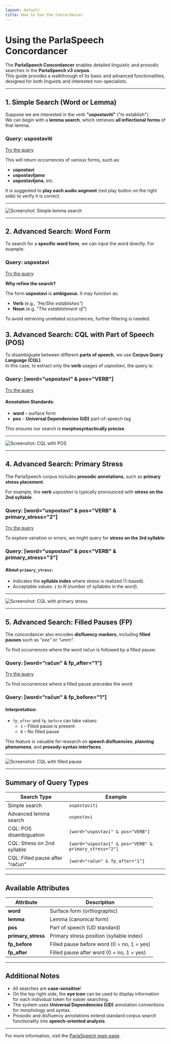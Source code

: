 ```yaml
---
layout: default
title: How to Use the Concordancer
---
```


# Using the ParlaSpeech Concordancer

The **ParlaSpeech Concordancer** enables detailed linguistic and prosodic searches in the **ParlaSpeech v3 corpus**.  
This guide provides a walkthrough of its basic and advanced functionalities, designed for both linguists and interested non-specialists.

---

## 1. Simple Search (Word or Lemma)

Suppose we are interested in the verb **"uspostaviti"** ("to establish").  
We can begin with a **lemma search**, which retrieves **all inflectional forms** of that lemma.

### Query: uspostaviti
[Try the query](https://www.clarin.si/ske/#concordance?corpname=parlaspeech3_hr&tab=basic&keyword=uspostaviti&attrs=word&viewmode=kwic&attr_allpos=all&refs_up=0&shorten_refs=1&glue=1&gdexcnt=300&show_gdex_scores=0&itemsPerPage=20&structs=s%2Cg&refs=&showresults=1&showTBL=0&tbl_template=&gdexconf=&f_tab=basic&f_showrelfrq=1&f_showperc=0&f_showreldens=0&f_showreltt=0&c_customrange=0&t_attr=&t_absfrq=0&t_trimempty=1&t_threshold=5&operations=%5B%7B%22name%22%3A%22iquery%22%2C%22arg%22%3A%22uspostaviti%22%2C%22query%22%3A%7B%22queryselector%22%3A%22iqueryrow%22%2C%22iquery%22%3A%22uspostaviti%22%7D%2C%22id%22%3A399%7D%5D)

This will return occurrences of various forms, such as:

- **uspostavi**  
- **uspostavljamo**  
- **uspostavljena**, etc.

It is suggested to **play each audio segment** (red play button on the right side) to verify it is correct.

---

![Screenshot: Simple lemma search](../img/1_uspostaviti.png)

---

## 2. Advanced Search: Word Form

To search for a **specific word form**, we can input the word directly. For example:

### Query: uspostavi
[Try the query](https://www.clarin.si/ske/#concordance?corpname=parlaspeech3_hr&tab=advanced&queryselector=word&keyword=uspostavi&attrs=word&viewmode=kwic&attr_allpos=all&refs_up=0&shorten_refs=1&glue=1&gdexcnt=300&show_gdex_scores=0&itemsPerPage=20&structs=s%2Cg&refs=%3Dspeech.speaker_id%2C%3Dspeech.date&default_attr=lemma&cql=%5Bword%3D%22uspostavi%22%20%26%20pos%3D%22VERB%22%5D&showresults=1&showTBL=0&tbl_template=&gdexconf=&f_tab=basic&f_showrelfrq=1&f_showperc=0&f_showreldens=0&f_showreltt=0&c_customrange=0&t_attr=&t_absfrq=0&t_trimempty=1&t_threshold=5&operations=%5B%7B%22name%22%3A%22word%22%2C%22arg%22%3A%22uspostavi%22%2C%22query%22%3A%7B%22queryselector%22%3A%22wordrow%22%2C%22word%22%3A%22uspostavi%22%2C%22qmcase%22%3Afalse%7D%2C%22id%22%3A4390%7D%5D)

**Why refine the search?**

The form **uspostavi** is **ambiguous**. It may function as:

- **Verb** (e.g., _"He/She establishes"_)  
- **Noun** (e.g. _"The establishment of"_)

To avoid retrieving unrelated occurrences, further filtering is needed.


## 3. Advanced Search: CQL with Part of Speech (POS)

To disambiguate between different **parts of speech**, we use **Corpus Query Language (CQL)**.  
In this case, to extract only the **verb** usages of *uspostavi*, the query is:

### Query: [word="uspostavi" & pos="VERB"]
[Try the query](https://www.clarin.si/ske/#concordance?corpname=parlaspeech3_hr&tab=advanced&queryselector=cql&keyword=uspostaviti&attrs=word&viewmode=kwic&attr_allpos=all&refs_up=0&shorten_refs=1&glue=1&gdexcnt=300&show_gdex_scores=0&itemsPerPage=20&structs=s%2Cg&refs=%3Dspeech.speaker_id%2C%3Dspeech.date&default_attr=lemma&cql=%5Bword%3D%22uspostavi%22%20%26%20pos%3D%22VERB%22%5D&showresults=1&showTBL=0&tbl_template=&gdexconf=&f_tab=basic&f_showrelfrq=1&f_showperc=0&f_showreldens=0&f_showreltt=0&c_customrange=0&t_attr=&t_absfrq=0&t_trimempty=1&t_threshold=5&operations=%5B%7B%22name%22%3A%22cql%22%2C%22arg%22%3A%22%5Bword%3D%5C%22uspostavi%5C%22%20%26%20pos%3D%5C%22VERB%5C%22%5D%22%2C%22query%22%3A%7B%22queryselector%22%3A%22cqlrow%22%2C%22cql%22%3A%22%5Bword%3D%5C%22uspostavi%5C%22%20%26%20pos%3D%5C%22VERB%5C%22%5D%22%2C%22default_attr%22%3A%22lemma%22%7D%2C%22id%22%3A5463%7D%5D)

#### Annotation Standards:

- **word** – surface form  
- **pos** – **Universal Dependencies (UD)** part-of-speech tag

This ensures our search is **morphosyntactically precise**.

---

![Screenshot: CQL with POS](../img/2_uspostavi_verb.png)

---

## 4. Advanced Search: Primary Stress

The ParlaSpeech corpus includes **prosodic annotations**, such as **primary stress placement**.

For example, the **verb** *uspostavi* is typically pronounced with **stress on the 2nd syllable**.

### Query: [word="uspostavi" & pos="VERB" & primary_stress="2"]
[Try the query](https://www.clarin.si/ske/#concordance?corpname=parlaspeech3_hr&tab=advanced&queryselector=cql&keyword=uspostaviti&attrs=word&viewmode=kwic&attr_allpos=all&refs_up=0&shorten_refs=1&glue=1&gdexcnt=300&show_gdex_scores=0&itemsPerPage=20&structs=s%2Cg&refs=%3Dspeech.speaker_id%2C%3Dspeech.date&default_attr=lemma&cql=%5Bword%3D%22uspostavi%22%20%26%20pos%3D%22VERB%22%20%26%20primary_stress%3D%222%22%5D&showresults=1&showTBL=0&tbl_template=&gdexconf=&f_tab=basic&f_showrelfrq=1&f_showperc=0&f_showreldens=0&f_showreltt=0&c_customrange=0&t_attr=&t_absfrq=0&t_trimempty=1&t_threshold=5&operations=%5B%7B%22name%22%3A%22cql%22%2C%22arg%22%3A%22%5Bword%3D%5C%22uspostavi%5C%22%20%26%20pos%3D%5C%22VERB%5C%22%20%26%20primary_stress%3D%5C%222%5C%22%5D%22%2C%22query%22%3A%7B%22queryselector%22%3A%22cqlrow%22%2C%22cql%22%3A%22%5Bword%3D%5C%22uspostavi%5C%22%20%26%20pos%3D%5C%22VERB%5C%22%20%26%20primary_stress%3D%5C%222%5C%22%5D%22%2C%22default_attr%22%3A%22lemma%22%7D%2C%22id%22%3A5074%7D%5D)

To explore variation or errors, we might query for **stress on the 3rd syllable**:

### Query: [word="uspostavi" & pos="VERB" & primary_stress="3"]

#### About `primary_stress`:

- Indicates the **syllable index** where stress is realized (1-based).  
- Acceptable values: `1` to *N* (number of syllables in the word).

---

![Screenshot: CQL with primary stress](../img/3_uspostavi_verb_prim_stress2.png)

---

## 5. Advanced Search: Filled Pauses (FP)

The concordancer also encodes **disfluency markers**, including **filled pauses** such as _"eee"_ or _"umm"_.

To find occurrences where the word *račun* is followed by a filled pause:
### Query: [word="račun" & fp_after="1"]
[Try the query](https://www.clarin.si/ske/#concordance?corpname=parlaspeech3_hr&tab=advanced&queryselector=cql&keyword=uspostavi&attrs=word%2Cfp_after&viewmode=kwic&attr_allpos=all&refs_up=0&shorten_refs=1&glue=1&gdexcnt=300&show_gdex_scores=0&itemsPerPage=20&structs=s%2Cg&refs=%3Dspeech.speaker_id%2C%3Dspeech.date&default_attr=lemma&cql=%5Bword%3D%22ra%C4%8Dun%22%20%26%20fp_after%3D%221%22%5D&showresults=1&showTBL=0&tbl_template=&gdexconf=&f_tab=basic&f_showrelfrq=1&f_showperc=0&f_showreldens=0&f_showreltt=0&c_customrange=0&t_attr=&t_absfrq=0&t_trimempty=1&t_threshold=5&operations=%5B%7B%22name%22%3A%22cql%22%2C%22arg%22%3A%22%5Bword%3D%5C%22ra%C4%8Dun%5C%22%20%26%20fp_after%3D%5C%221%5C%22%5D%22%2C%22query%22%3A%7B%22queryselector%22%3A%22cqlrow%22%2C%22cql%22%3A%22%5Bword%3D%5C%22ra%C4%8Dun%5C%22%20%26%20fp_after%3D%5C%221%5C%22%5D%22%2C%22default_attr%22%3A%22lemma%22%7D%2C%22id%22%3A6378%7D%5D)

To find occurrences where a filled pause precedes the word:
### Query: [word="račun" & fp_before="1"]


#### Interpretation:

- `fp_after` and `fp_before` can take values:
    - `1` – Filled pause is present  
    - `0` – No filled pause

This feature is valuable for research on **speech disfluencies**, **planning phenomena**, and **prosody-syntax interfaces**.

---

![Screenshot: CQL with filled pause](../img/4_racun_fp_after.png)

---

## Summary of Query Types

| Search Type                     | Example |
|---------------------------------|---------|
| Simple search             | `uspostaviti` |
| Advanced lemma search         | `uspostavi` |
| CQL: POS disambiguation         | `[word="uspostavi" & pos="VERB"]` |
| CQL: Stress on 2nd syllable     | `[word="uspostavi" & pos="VERB" & primary_stress="2"]` |
| CQL: Filled pause after "račun" | `[word="račun" & fp_after="1"]` |

---

## Available Attributes

| Attribute         | Description |
|------------------|-------------|
| **word**          | Surface form (orthographic) |
| **lemma**         | Lemma (canonical form) |
| **pos**           | Part of speech (UD standard) |
| **primary_stress**| Primary stress position (syllable index) |
| **fp_before**     | Filled pause before word (0 = no, 1 = yes) |
| **fp_after**      | Filled pause after word (0 = no, 1 = yes) |

---

## Additional Notes

- All searches are **case-sensitive**!
- On the top right-side, the **eye icon** can be used to display information for each individual token for easier searching.
- The system uses **Universal Dependencies (UD)** annotation conventions for morphology and syntax.
- Prosodic and disfluency annotations extend standard corpus search functionality into **speech-oriented analysis**.

---

For more information, visit the [ParlaSpeech main page](../index.html).


